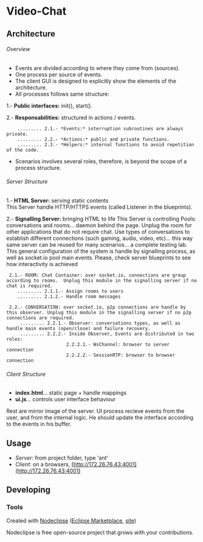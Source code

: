 
# Video-Chat


## Architecture


###### Overview
+ Events are divided according to where they come from (sources). 
+ One process per source of events.
+ The client GUI is designed to explicitly show the elements of the architecture.
+ All processes follows same structure:

1.- **Public interfaces:** init(), start().

2.- **Responsabilities:** structured in actions / events.

		......... 2.1.- *Events:* interruption subroutines are always private.
		......... 2.2.- *Actions:* public and private functions. 
		......... 2.3.- *Helpers:* internal functions to avoid repetition of the code.

+ Scenarios involves several roles, therefore, is beyond the scope of a process structure.

###### Server Structure
1.- **HTML Server:** serving static contents  	
  This Server handle HTTP/HTTPS events (called Listener in the blueprints).
  
2.- **Signalling Server:** bringing HTML to life 
		This Server is controlling Pools: conversations and rooms... daemon behind the page. Unplug the room for other applications that do not require chat. Use types of conversations to establish different connections (such gaming, audio, video, etc)... this way same server can be reused for many scenarios... a complete testing lab. This general configuration of the system is handle by signalling process, as well as socket.io pool main events. Please, check server blueprints to see how interactivity is achieved 
		
		
		
	 2.1.- ROOM: Chat Container: over socket.io, connections are group according to rooms. 	Unplug this module in the signalling server if no chat is required.	
		......... 2.1.1.- Assign rooms to users  
		......... 2.1.2.- Handle room messages 	
		
 	 2.2.- CONVERSATION: over socket.io, p2p connections are handle by this observer. Unplug this module in the signalling server if no p2p connections are required. 
		 ......... 2.2.1.- Observer: conversations types, as well as handle main events (open/close) and failure recovery.    
		 ......... 2.2.2.- Inside Observer, Events are distributed in two roles:            
		                  2.2.2.1.- WsChannel: browser to server connection                 
		                  2.2.2.2.- SessionRTP: browser to browser connection               

###### Client Structure
+ **index.html**... static page + handle mappings
+ **ui.js**... controls user interface behaviour

Rest are mirror image of the server. 
UI process recieve events from the user, and from the internal logic. He should update the interface according to the events in his buffer.


## Usage

+ *Server:* from project folder, type 'ant'
+ *Client:* on a browsers, [http://172.26.76.43:4001](http://172.26.76.43:4001)

## Developing


### Tools

Created with [Nodeclipse](https://github.com/Nodeclipse/nodeclipse-1)
 ([Eclipse Marketplace](http://marketplace.eclipse.org/content/nodeclipse), [site](http://www.nodeclipse.org))   

Nodeclipse is free open-source project that grows with your contributions.

